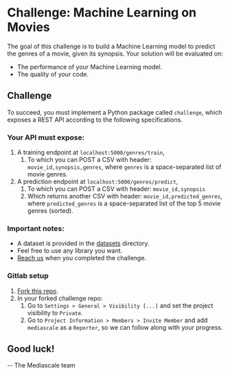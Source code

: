 # Challenge: Machine Learning on Movies

The goal of this challenge is to build a Machine Learning model to predict the genres of a movie, given its synopsis. Your solution will be evaluated on:
- The performance of your Machine Learning model.
- The quality of your code.

## Challenge 
To succeed, you must implement a Python package called `challenge`, which exposes a REST API according to the following specifications.

### Your API must expose:

1. A training endpoint at `localhost:5000/genres/train`,
   1. To which you can POST a CSV with header: `movie_id,synopsis,genres`, where `genres` is a space-separated list of movie genres.
2. A prediction endpoint at `localhost:5000/genres/predict`,
   1. To which you can POST a CSV with header: `movie_id,synopsis`
   3. Which returns another CSV with header: `movie_id,predicted_genres`, where `predicted_genres` is a space-separated list of the top 5 movie genres (sorted).

### Important notes:
- A dataset is provided in the [datasets](./datasets) directory.
- Feel free to use any library you want.
- [Reach us](mailto:dev@mediascale.eu) when you completed the challenge.

### Gitlab setup

1. [Fork this repo](https://gitlab.com/mediascale-benelux/movies-challenge).
2. In your forked challenge repo:
   1. Go to `Settings > General > Visibility [...]` and set the project visibility to `Private`.
   2. Go to `Project Information > Members > Invite Member` and add `mediascale` as a `Reporter`, so we can follow along with your progress.


## Good luck!
-- The Mediascale team
